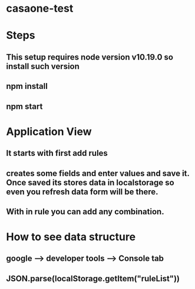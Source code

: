# casaone-test

# Steps
## This setup requires node version v10.19.0 so install such version
## npm install
## npm start


# Application View

## It starts with first add rules
## creates some fields and enter values and save it. Once saved its stores data in localstorage so even you refresh data form will be there.
## With in rule you can add any combination.

# How to see data structure

## google --> developer tools --> Console tab
## JSON.parse(localStorage.getItem("ruleList"))
